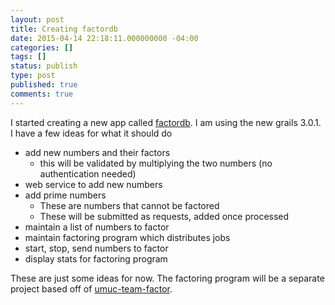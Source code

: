 ```yaml
---
layout: post
title: Creating factordb
date: 2015-04-14 22:18:11.000000000 -04:00
categories: []
tags: []
status: publish
type: post
published: true
comments: true
---
```

I started creating a new app called [factordb](https://github.com/moaxcp/factordb). I am using the new grails 3.0.1. I
have a few ideas for what it should do

* add new numbers and their factors
  * this will be validated by multiplying the two numbers (no authentication needed)
* web service to add new numbers
* add prime numbers
  * These are numbers that cannot be factored
  * These will be submitted as requests, added once processed
* maintain a list of numbers to factor
* maintain factoring program which distributes jobs
* start, stop, send numbers to factor
* display stats for factoring program

These are just some ideas for now. The factoring program will be a separate project based off of
[umuc-team-factor](https://github.com/moaxcp/umuc-team-factor).
